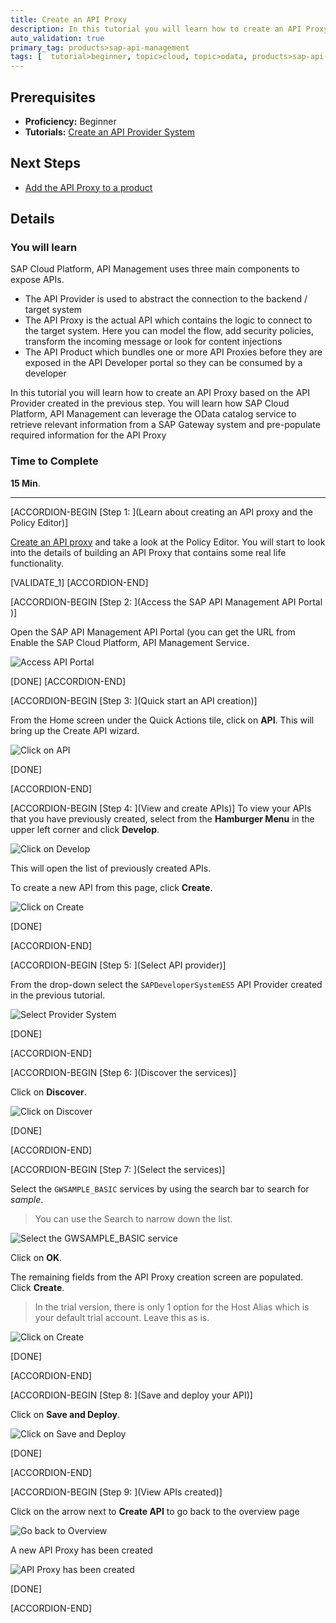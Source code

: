 ```yaml
---
title: Create an API Proxy
description: In this tutorial you will learn how to create an API Proxy. You will learn how SAP Cloud Platform, API Management can leverage the OData catalog service to retrieve relevant information from a SAP Gateway system and pre-populate required information for the API Proxy
auto_validation: true
primary_tag: products>sap-api-management
tags: [  tutorial>beginner, topic>cloud, topic>odata, products>sap-api-management, products>sap-cloud-platform, products>sap-gateway ]
---
```

## Prerequisites  
- **Proficiency:** Beginner
- **Tutorials:**  [Create an API Provider System](https://www.sap.com/developer/tutorials/hcp-apim-create-provider.html)

## Next Steps
- [Add the API Proxy to a product](https://www.sap.com/developer/tutorials/hcp-apim-create-product.html)


## Details
### You will learn  
SAP Cloud Platform, API Management uses three main components to expose APIs.
- The API Provider is used to abstract the connection to the backend / target system
- The API Proxy is the actual API which contains the logic to connect to the target system. Here you can model the flow, add security policies, transform the incoming message or look for content injections
- The API Product which bundles one or more API Proxies before they are exposed in the API Developer portal so they can be consumed by a developer

In this tutorial you will learn how to create an API Proxy based on the API Provider created in the previous step. You will learn how SAP Cloud Platform, API Management can leverage the OData catalog service to retrieve relevant information from a SAP Gateway system and pre-populate required information for the API Proxy

### Time to Complete
**15 Min**.

---

[ACCORDION-BEGIN [Step 1: ](Learn about creating an API proxy and the Policy Editor)]

[Create an API proxy](https://blogs.sap.com/2016/06/22/part-6-overview-of-api-proxy-policies/) and take a look at the Policy Editor. You will start to look into the details of building an API Proxy that contains some real life functionality.

[VALIDATE_1]
[ACCORDION-END]

[ACCORDION-BEGIN [Step 2: ](Access the SAP API Management API Portal )]

Open the SAP API Management API Portal (you can get the URL from Enable the SAP Cloud Platform, API Management Service.

![Access API Portal](01-access_api_portal.png)

[DONE]
[ACCORDION-END]

[ACCORDION-BEGIN [Step 3: ](Quick start an API creation)]

From the Home screen under the Quick Actions tile, click on **API**. This will bring up the Create API wizard.

![Click on API](02-API.png)

[DONE]

[ACCORDION-END]

[ACCORDION-BEGIN [Step 4: ](View and create APIs)]
To view your APIs that you have previously created, select from the **Hamburger Menu** in the upper left corner and click **Develop**.

![Click on Develop](03-manage.png)

This will open the list of previously created APIs.

To create a new API from this page, click **Create**.

![Click on Create](04-CreateAPI.png)

[DONE]

[ACCORDION-END]

[ACCORDION-BEGIN [Step 5: ](Select API provider)]

From the drop-down select the `SAPDeveloperSystemES5` API Provider created in the previous tutorial.

![Select Provider System](05-API_Provider.png)

[DONE]

[ACCORDION-END]

[ACCORDION-BEGIN [Step 6: ](Discover the services)]

Click on **Discover**.

![Click on Discover](06-Discover.png)

[DONE]

[ACCORDION-END]

[ACCORDION-BEGIN [Step 7: ](Select the services)]

Select the `GWSAMPLE_BASIC` services by using the search bar to search for _sample_.

> You can use the Search to narrow down the list.

![Select the GWSAMPLE_BASIC service](07-Sample-OK.png)

Click on **OK**.

The remaining fields from the API Proxy creation screen are populated. Click **Create**.

> In the trial version, there is only 1 option for the Host Alias which is your default trial account. Leave this as is.

![Click on Create](08-Create.png)

[DONE]

[ACCORDION-END]

[ACCORDION-BEGIN [Step 8: ](Save and deploy your API)]

Click on **Save and Deploy**.

![Click on Save and Deploy](09-SaveAndDeploy.png)

[DONE]

[ACCORDION-END]

[ACCORDION-BEGIN [Step 9: ](View APIs created)]

Click on the arrow next to **Create API** to go back to the overview page

![Go back to Overview](10-GoBackToOverview.png)

A new API Proxy has been created

![API Proxy has been created](11-Overview.png)

[DONE]

[ACCORDION-END]



